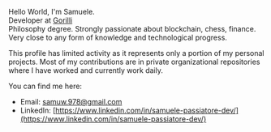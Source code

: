 Hello World, I'm Samuele.<br>
Developer at [Gorilli](https://www.gorilli.io/it)<br>
Philosophy degree. Strongly passionate about blockchain, chess, finance. Very close to any form of knowledge and technological progress.<br>

This profile has limited activity as it represents only a portion of my personal projects. Most of my contributions are in private organizational repositories where I have worked and currently work daily.<br>

You can find me here:
* Email: [samuw.978@gmail.com](mailto:samuw.978@gmail.com)
* LinkedIn: [https://www.linkedin.com/in/samuele-passiatore-dev/](https://www.linkedin.com/in/samuele-passiatore-dev/)






